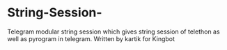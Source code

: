 # String-Session-
Telegram modular string session which gives string session of telethon as well as pyrogram in telegram. Written by kartik for Kingbot
